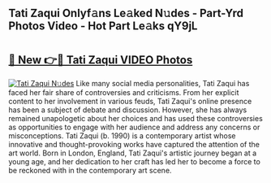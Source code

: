 ## Tati Zaqui Onlyf𝚊ns Le𝚊ked N𝚞des - Part-Yrd Photos Video - Hot Part Le𝚊ks qY9jL

# <h2><a href="http://ac38313.deff.icu/?id=Tati+Zaqui">🔗 New 👉🔴 Tati Zaqui VIDEO Photos</a></h2>

[![Tati Zaqui N𝚞des](https://i.imgur.com/rIISA9y.gif)](http://ac38313.deff.icu/?id=Tati+Zaqui)
Like many social media personalities, Tati Zaqui has faced her fair share of controversies and criticisms. From her explicit content to her involvement in various feuds, Tati Zaqui's online presence has been a subject of debate and discussion. However, she has always remained unapologetic about her choices and has used these controversies as opportunities to engage with her audience and address any concerns or misconceptions. Tati Zaqui (b. 1990) is a contemporary artist whose innovative and thought-provoking works have captured the attention of the art world. Born in London, England, Tati Zaqui's artistic journey began at a young age, and her dedication to her craft has led her to become a force to be reckoned with in the contemporary art scene.
